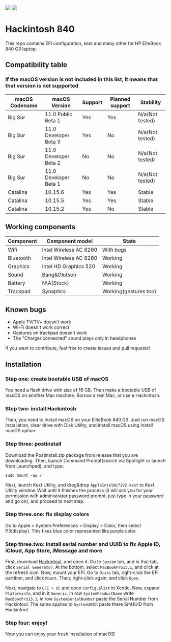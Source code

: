 ![](https://img.shields.io/badge/complete-yes-green)
![](https://img.shields.io/badge/Latest%20supported-Big%20Sur%20Public%20Beta%201-orange)

# Hackintosh 840
This repo contains EFI configuration, kext and many other for HP ElteBook 840 G3 laptop.

## Compatibility table
### If the macOS version is not included in this list, it means that that version is not supported

| macOS Codename | macOS Version | Support | Planned support | Stability |
| --- | --- | --- | --- | --- |
| Big Sur | 11.0 Public Beta 1 | Yes | Yes | N/a(Not tested) |
| Big Sur | 11.0 Developer Beta 3 | Yes | No | N/a(Not tested) |
| Big Sur | 11.0 Developer Beta 2 | No | No | N/a(Not tested) |
| Big Sur | 11.0 Developer Beta 1 | No | No | N/a(Not tested) |
| Catalina | 10.15.6 | Yes | Yes | Stable |
| Catalina | 10.15.5 | Yes | Yes | Stable |
| Catalina | 10.15.2 | Yes | No | Stable |


## Working components

| Component | Component model | State |
| --- | --- | --- |
| Wifi | Intel Wireless AC 8260 | With bugs |
| Bluetooth | Intel Wireless AC 8260 | Working |
| Graphics | Intel HD Graphics 520 | Working |
| Sound | Bang&Olufsen | Working|
| Battery | N\A(Stock) | Working |
| Trackpad | Synaptics | Working(gestures too) |

## Known bugs

 - Apple TV/TV+ doesn't work
 - Wi-Fi doesn't work correct
 - Gestures on trackpad doesn't work
 - The "Charger connected" sound plays only in headphones
 
 If you want to contribute, feel free to create issues and pull requests!
 
 ## Installation
 ### Step one: create bootable USB of macOS
 
 You need a flash drive with size of 16 GB. Then make a bootable USB of macOS on another Mac machine. Borrow a real Mac, or use a Hackintosh.
 
 ### Step two: install Hackintosh
 
 Then, you need to install macOS on your EliteBook 840 G3. Just run macOS Installation, clear drive with Disk Utility, and install macOS using Install macOS option.
 
 
### Step three: postinstall

Download the Postinstall.zip package from release that you are downloading. Then, launch Command Prompt(search via Spotlight or launch from Launchpad), and type:
```
sudo mount -uw /
```
Next, launch Kext Utility, and drag&drop `AppleIntelWifiV2.kext` to Kext Utility window. Wait until it finishes the process (it will ask you for your permission with administrator password prompt, just type in your password and go on), and proceed to next step.

### Step three.one: fix display colors

Go to Apple > System Preferences > Display > Color, then select P3(display). This fixes blue color represented like purple color.

### Step three.two: install serial number and UUID to fix Apple ID, iCloud, App Store, iMessage and more

First, download [Hackintool](https://github.com/headkaze/Hackintool/releases), and open it. Go to `System` tab, and in that tab, click `Serial Generator`. At the bottom, select `MacBookPro13,1`, and click at the refresh icon. Now, mount your EFI. Go to `Disks` tab, right-click the EFI partition, and click `Mount`. Then, right-click again, and click `Open`.

Next, navigate to `EFI > OC` and open  `config.plist` in Xcode. Now, expand `Plaforminfo`, and in it `Generic`. In row `SystemProductName` write `MacBoocPro13,1`, in row `SystemSerialNumber` paste the Serial Number from Hackintool. The same applies to `SystemUUID`: paste there SmUUID from Hackintool.

### Step four: enjoy!

Now you can enjoy your fresh installation of macOS!
